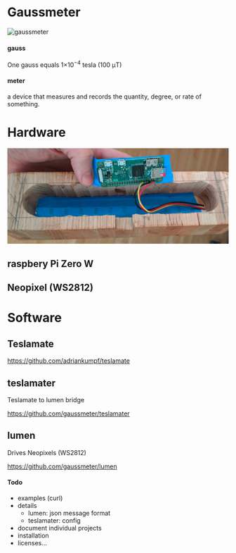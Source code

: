 
# Gaussmeter

![gaussmeter](gaussmeter.gif)

#### gauss
One gauss equals 1×10<sup>−4</sup> tesla (100 μT)

#### meter
a device that measures and records the quantity, degree, or rate of something.

# Hardware

![hardware](hardware.png)

## raspbery Pi Zero W

## Neopixel (WS2812)

# Software

## Teslamate

https://github.com/adriankumpf/teslamate

## teslamater

Teslamate to lumen bridge

https://github.com/gaussmeter/teslamater

## lumen

Drives Neopixels (WS2812)

https://github.com/gaussmeter/lumen

#### Todo
- examples (curl)
- details
  - lumen: json message format
  - teslamater: config
- document individual projects
- installation
- licenses...



